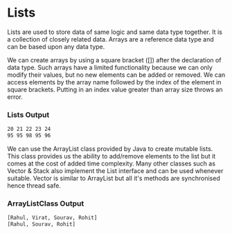 # Lists

Lists are used to store data of same logic and same data type together. It is a collection of closely related data. Arrays are a reference data type and can be based upon any data type. 

We can create arrays by using a square bracket ([]) after the declaration of data type. Such arrays have a limited functionality because we can only modify their values, but no new elements can be added or removed. We can access elements by the array name followed by the index of the element in square brackets. Putting in an index value greater than array size throws an error.
### Lists Output
```bash
20 21 22 23 24 
95 95 98 95 96 
```

We can use the ArrayList class provided by Java to create mutable lists. This class provides us the ability to add/remove elements to the list but it comes at the cost of added time complexity. Many other classes such as Vector & Stack also implement the List interface and can be used whenever suitable. Vector is similar to ArrayList but all it's methods are synchronised hence thread safe.

### ArrayListClass Output
```bash
[Rahul, Virat, Sourav, Rohit]
[Rahul, Sourav, Rohit]
```